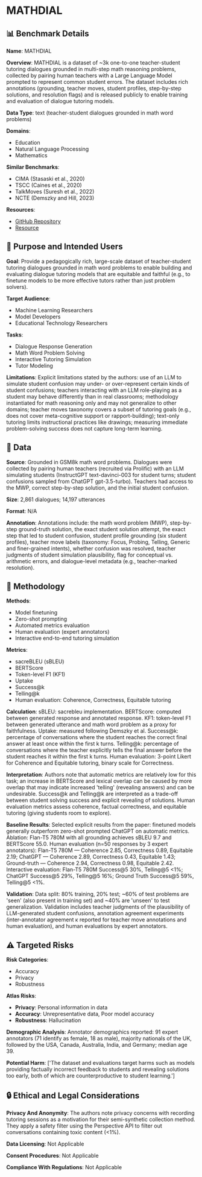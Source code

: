 # MATHDIAL

## 📊 Benchmark Details

**Name**: MATHDIAL

**Overview**: MATHDIAL is a dataset of ~3k one-to-one teacher-student tutoring dialogues grounded in multi-step math reasoning problems, collected by pairing human teachers with a Large Language Model prompted to represent common student errors. The dataset includes rich annotations (grounding, teacher moves, student profiles, step-by-step solutions, and resolution flags) and is released publicly to enable training and evaluation of dialogue tutoring models.

**Data Type**: text (teacher-student dialogues grounded in math word problems)

**Domains**:
- Education
- Natural Language Processing
- Mathematics

**Similar Benchmarks**:
- CIMA (Stasaski et al., 2020)
- TSCC (Caines et al., 2020)
- TalkMoves (Suresh et al., 2022)
- NCTE (Demszky and Hill, 2023)

**Resources**:
- [GitHub Repository](https://github.com/eth-nlped/mathdial)
- [Resource](https://arxiv.org/abs/2305.14536)

## 🎯 Purpose and Intended Users

**Goal**: Provide a pedagogically rich, large-scale dataset of teacher-student tutoring dialogues grounded in math word problems to enable building and evaluating dialogue tutoring models that are equitable and faithful (e.g., to finetune models to be more effective tutors rather than just problem solvers).

**Target Audience**:
- Machine Learning Researchers
- Model Developers
- Educational Technology Researchers

**Tasks**:
- Dialogue Response Generation
- Math Word Problem Solving
- Interactive Tutoring Simulation
- Tutor Modeling

**Limitations**: Explicit limitations stated by the authors: use of an LLM to simulate student confusion may under- or over-represent certain kinds of student confusions; teachers interacting with an LLM role-playing as a student may behave differently than in real classrooms; methodology instantiated for math reasoning only and may not generalize to other domains; teacher moves taxonomy covers a subset of tutoring goals (e.g., does not cover meta-cognitive support or rapport-building); text-only tutoring limits instructional practices like drawings; measuring immediate problem-solving success does not capture long-term learning.

## 💾 Data

**Source**: Grounded in GSM8k math word problems. Dialogues were collected by pairing human teachers (recruited via Prolific) with an LLM simulating students (InstructGPT text-davinci-003 for student turns; student confusions sampled from ChatGPT gpt-3.5-turbo). Teachers had access to the MWP, correct step-by-step solution, and the initial student confusion.

**Size**: 2,861 dialogues; 14,197 utterances

**Format**: N/A

**Annotation**: Annotations include: the math word problem (MWP), step-by-step ground-truth solution, the exact student solution attempt, the exact step that led to student confusion, student profile grounding (six student profiles), teacher move labels (taxonomy: Focus, Probing, Telling, Generic and finer-grained intents), whether confusion was resolved, teacher judgments of student simulation plausibility, flag for conceptual vs. arithmetic errors, and dialogue-level metadata (e.g., teacher-marked resolution).

## 🔬 Methodology

**Methods**:
- Model finetuning
- Zero-shot prompting
- Automated metrics evaluation
- Human evaluation (expert annotators)
- Interactive end-to-end tutoring simulation

**Metrics**:
- sacreBLEU (sBLEU)
- BERTScore
- Token-level F1 (KF1)
- Uptake
- Success@k
- Telling@k
- Human evaluation: Coherence, Correctness, Equitable tutoring

**Calculation**: sBLEU: sacrebleu implementation. BERTScore: computed between generated response and annotated response. KF1: token-level F1 between generated utterance and math word problem as a proxy for faithfulness. Uptake: measured following Demszky et al. Success@k: percentage of conversations where the student reaches the correct final answer at least once within the first k turns. Telling@k: percentage of conversations where the teacher explicitly tells the final answer before the student reaches it within the first k turns. Human evaluation: 3-point Likert for Coherence and Equitable tutoring, binary scale for Correctness.

**Interpretation**: Authors note that automatic metrics are relatively low for this task; an increase in BERTScore and lexical overlap can be caused by more overlap that may indicate increased 'telling' (revealing answers) and can be undesirable. Success@k and Telling@k are interpreted as a trade-off between student solving success and explicit revealing of solutions. Human evaluation metrics assess coherence, factual correctness, and equitable tutoring (giving students room to explore).

**Baseline Results**: Selected explicit results from the paper: finetuned models generally outperform zero-shot prompted ChatGPT on automatic metrics. Ablation: Flan-T5 780M with all grounding achieves sBLEU 9.7 and BERTScore 55.0. Human evaluation (n=50 responses by 3 expert annotators): Flan-T5 780M — Coherence 2.85, Correctness 0.89, Equitable 2.19; ChatGPT — Coherence 2.89, Correctness 0.43, Equitable 1.43; Ground-truth — Coherence 2.94, Correctness 0.98, Equitable 2.42. Interactive evaluation: Flan-T5 780M Success@5 30%, Telling@5 <1%; ChatGPT Success@5 29%, Telling@5 16%; Ground Truth Success@5 59%, Telling@5 <1%.

**Validation**: Data split: 80% training, 20% test; ~60% of test problems are 'seen' (also present in training set) and ~40% are 'unseen' to test generalization. Validation includes teacher judgments of the plausibility of LLM-generated student confusions, annotation agreement experiments (inter-annotator agreement κ reported for teacher move annotations and human evaluation), and human evaluations by expert annotators.

## ⚠️ Targeted Risks

**Risk Categories**:
- Accuracy
- Privacy
- Robustness

**Atlas Risks**:
- **Privacy**: Personal information in data
- **Accuracy**: Unrepresentative data, Poor model accuracy
- **Robustness**: Hallucination

**Demographic Analysis**: Annotator demographics reported: 91 expert annotators (71 identify as female, 18 as male), majority nationals of the UK, followed by the USA, Canada, Australia, India, and Germany; median age 39.

**Potential Harm**: ['The dataset and evaluations target harms such as models providing factually incorrect feedback to students and revealing solutions too early, both of which are counterproductive to student learning.']

## 🔒 Ethical and Legal Considerations

**Privacy And Anonymity**: The authors note privacy concerns with recording tutoring sessions as a motivation for their semi-synthetic collection method. They apply a safety filter using the Perspective API to filter out conversations containing toxic content (<1%).

**Data Licensing**: Not Applicable

**Consent Procedures**: Not Applicable

**Compliance With Regulations**: Not Applicable
